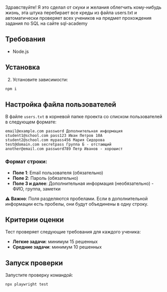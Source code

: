 Здравствуйте! Я это сделал от скуки и желания облегчить кому-нибудь жизнь, эта штука перебирает все креды из файла users.txt и автоматически проверяет всех учеников на предмет прохождения задания по SQL на сайте sql-academy

## Требования

- Node.js

## Установка

2. Установите зависимости:

```bash
npm i
```


## Настройка файла пользователей

В файле `users.txt` в корневой папке проекта со списком пользователей в следующем формате:

```
email@example.com password Дополнительная информация
student1@school.com pass123 Иван Петров 10А
student2@school.com mypass456 Мария Сидорова
test@domain.com secretpass Группа Б - отстающий
another@email.com password789 Петр Иванов - хорошист
```

### Формат строки:
- **Поле 1**: Email пользователя (обязательно)
- **Поле 2**: Пароль (обязательно)  
- **Поле 3 и далее**: Дополнительная информация (необязательно) - ФИО, группа, заметки

⚠ **Важно**: Поля разделяются пробелами. Если в дополнительной информации есть пробелы, они будут объединены в одну строку.

## Критерии оценки

Тест проверяет следующие требования для каждого ученика:
- **Легкие задачи**: минимум 15 решенных
- **Средние задачи**: минимум 10 решенных

## Запуск проверки

Запустите проверку командой:

```bash
npx playwright test
```
